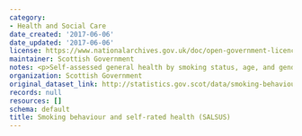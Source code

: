 ```yaml
---
category:
- Health and Social Care
date_created: '2017-06-06'
date_updated: '2017-06-06'
license: https://www.nationalarchives.gov.uk/doc/open-government-licence/version/3/
maintainer: Scottish Government
notes: <p>Self-assessed general health by smoking status, age, and gender</p>
organization: Scottish Government
original_dataset_link: http://statistics.gov.scot/data/smoking-behaviour-and-self-rated-health-salsus
records: null
resources: []
schema: default
title: Smoking behaviour and self-rated health (SALSUS)
---
```

